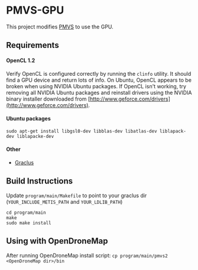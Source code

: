 # PMVS-GPU
This project modifies [PMVS](http://www.di.ens.fr/pmvs/) to use the GPU.

## Requirements
#### OpenCL 1.2
Verify OpenCL is configured correctly by running the `clinfo` utility. It should find a GPU device and return lots of info. On Ubuntu, OpenCL appears to be broken when using NVIDIA Ubuntu packages. If OpenCL isn't working, try removing all NVIDIA Ubuntu packages and reinstall drivers using the NVIDIA binary installer downloaded from [http://www.geforce.com/drivers](http://www.geforce.com/drivers).

#### Ubuntu packages
```
sudo apt-get install libgsl0-dev libblas-dev libatlas-dev liblapack-dev liblapacke-dev
```

#### Other
* [Graclus](http://www.cs.utexas.edu/users/dml/Software/graclus.html)

## Build Instructions
Update `program/main/Makefile` to point to your graclus dir (`YOUR_INCLUDE_METIS_PATH` and `YOUR_LDLIB_PATH`)
```
cd program/main
make
sudo make install
```

## Using with OpenDroneMap
After running OpenDroneMap install script:
`cp program/main/pmvs2 <OpenDroneMap dir>/bin`
